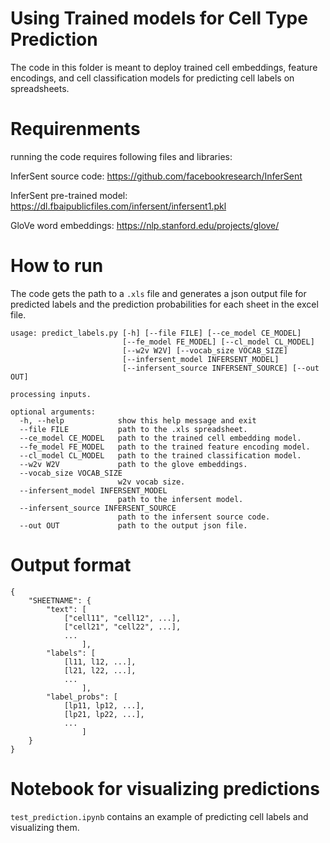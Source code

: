 # Using Trained models for Cell Type Prediction
The code in this folder is meant to deploy trained cell embeddings, feature encodings, and cell classification models for predicting cell labels on spreadsheets.

# Requirenments
running the code requires following files and libraries:

InferSent source code: https://github.com/facebookresearch/InferSent

InferSent pre-trained model: https://dl.fbaipublicfiles.com/infersent/infersent1.pkl

GloVe word embeddings: https://nlp.stanford.edu/projects/glove/

# How to run
The code gets the path to a `.xls` file and generates a json output file for predicted labels and the prediction probabilities for each sheet in the excel file.
```
usage: predict_labels.py [-h] [--file FILE] [--ce_model CE_MODEL]
                         [--fe_model FE_MODEL] [--cl_model CL_MODEL]
                         [--w2v W2V] [--vocab_size VOCAB_SIZE]
                         [--infersent_model INFERSENT_MODEL]
                         [--infersent_source INFERSENT_SOURCE] [--out OUT]

processing inputs.

optional arguments:
  -h, --help            show this help message and exit
  --file FILE           path to the .xls spreadsheet.
  --ce_model CE_MODEL   path to the trained cell embedding model.
  --fe_model FE_MODEL   path to the trained feature encoding model.
  --cl_model CL_MODEL   path to the trained classification model.
  --w2v W2V             path to the glove embeddings.
  --vocab_size VOCAB_SIZE
                        w2v vocab size.
  --infersent_model INFERSENT_MODEL
                        path to the infersent model.
  --infersent_source INFERSENT_SOURCE
                        path to the infersent source code.
  --out OUT             path to the output json file.
  ```

# Output format
```
{
    "SHEETNAME": {
        "text": [
            ["cell11", "cell12", ...],
            ["cell21", "cell22", ...],
            ...
                ],
        "labels": [
            [l11, l12, ...],
            [l21, l22, ...],
            ...
                ],
        "label_probs": [
            [lp11, lp12, ...],
            [lp21, lp22, ...],
            ...
                ]
    }
}
```

# Notebook for visualizing predictions
`test_prediction.ipynb` contains an example of predicting cell labels and visualizing them.

